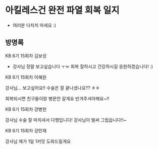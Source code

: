# 아킬레스건 완전 파열 회복 일지

- 여러분 다치치 마세요 :)


## 방명록

KB 6기 15회차 김보성
- 강사님 정말 보고싶습니다 ㅜㅠ 회복 잘하시고 건강하시길 응원하겠습니다! :)

KB 6기 15회차 이혜원

강사님... 보고싶어요!!
수술은 잘 끝나셨나요?? ㅎㅎ

회복되시면 친구들이랑 병문안 갈게요 반겨주셔야해요~!!


KB 6기 15회차 강병현

강사님 수술 잘 마치셔서 다행입니다!
강사님이 벌써 그립습니다!!~


KB 6기 15회차 강민재

강사님 제가 1일 1커밋 도와드릴게요

